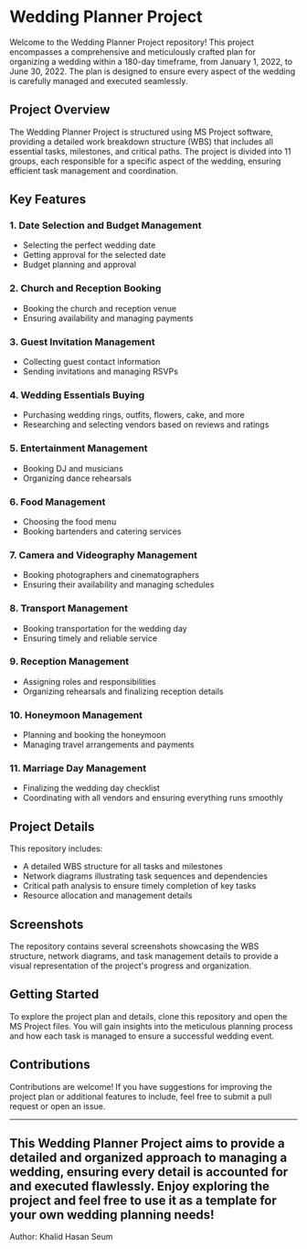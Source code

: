 # Wedding Planner Project

Welcome to the Wedding Planner Project repository! This project encompasses a comprehensive and meticulously crafted plan for organizing a wedding within a 180-day timeframe, from January 1, 2022, to June 30, 2022. The plan is designed to ensure every aspect of the wedding is carefully managed and executed seamlessly.

## Project Overview

The Wedding Planner Project is structured using MS Project software, providing a detailed work breakdown structure (WBS) that includes all essential tasks, milestones, and critical paths. The project is divided into 11 groups, each responsible for a specific aspect of the wedding, ensuring efficient task management and coordination.

## Key Features

### 1. Date Selection and Budget Management
- Selecting the perfect wedding date
- Getting approval for the selected date
- Budget planning and approval

### 2. Church and Reception Booking
- Booking the church and reception venue
- Ensuring availability and managing payments

### 3. Guest Invitation Management
- Collecting guest contact information
- Sending invitations and managing RSVPs

### 4. Wedding Essentials Buying
- Purchasing wedding rings, outfits, flowers, cake, and more
- Researching and selecting vendors based on reviews and ratings

### 5. Entertainment Management
- Booking DJ and musicians
- Organizing dance rehearsals

### 6. Food Management
- Choosing the food menu
- Booking bartenders and catering services

### 7. Camera and Videography Management
- Booking photographers and cinematographers
- Ensuring their availability and managing schedules

### 8. Transport Management
- Booking transportation for the wedding day
- Ensuring timely and reliable service

### 9. Reception Management
- Assigning roles and responsibilities
- Organizing rehearsals and finalizing reception details

### 10. Honeymoon Management
- Planning and booking the honeymoon
- Managing travel arrangements and payments

### 11. Marriage Day Management
- Finalizing the wedding day checklist
- Coordinating with all vendors and ensuring everything runs smoothly

## Project Details

This repository includes:
- A detailed WBS structure for all tasks and milestones
- Network diagrams illustrating task sequences and dependencies
- Critical path analysis to ensure timely completion of key tasks
- Resource allocation and management details

## Screenshots

The repository contains several screenshots showcasing the WBS structure, network diagrams, and task management details to provide a visual representation of the project's progress and organization.

## Getting Started

To explore the project plan and details, clone this repository and open the MS Project files. You will gain insights into the meticulous planning process and how each task is managed to ensure a successful wedding event.

## Contributions

Contributions are welcome! If you have suggestions for improving the project plan or additional features to include, feel free to submit a pull request or open an issue.

---

This Wedding Planner Project aims to provide a detailed and organized approach to managing a wedding, ensuring every detail is accounted for and executed flawlessly. Enjoy exploring the project and feel free to use it as a template for your own wedding planning needs!
---

Author: Khalid Hasan Seum
